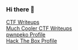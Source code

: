 ### Hi there 👋

<!--
**ZZIDZZ/ZZIDZZ** is a ✨ _special_ ✨ repository because its `README.md` (this file) appears on your GitHub profile.

Here are some ideas to get you started:

- 🔭 I’m currently working on ...
- 🌱 I’m currently learning ...
- 👯 I’m looking to collaborate on ...
- 🤔 I’m looking for help with ...
- 💬 Ask me about ...
- 📫 How to reach me: ...
- 😄 Pronouns: ...
- ⚡ Fun fact: ...
-->
[CTF Writeups](https://zzidzz.github.io/pwnpeko "https://zzidzz.github.io/pwnpeko") <br />
[Much Cooler CTF Writeups](http://ctf.zzidzz.xyz "http://ctf.zzidzz.xyz") <br />
[pwnpeko Profile](https://ctftime.org/team/169835 "peko☆peko☆peko☆peko☆peko☆peko☆peko☆peko☆peko☆peko☆peko☆peko☆peko☆peko☆peko☆peko☆peko☆peko☆peko☆peko☆peko☆peko☆peko☆peko☆peko☆peko☆peko☆peko☆peko☆peko☆peko☆peko☆peko☆peko☆peko☆peko☆peko☆peko☆peko☆peko☆peko☆peko☆peko☆peko☆peko☆peko☆peko☆peko☆peko☆peko☆peko☆peko☆peko☆peko☆peko☆peko☆peko☆peko☆peko☆peko☆peko☆peko☆peko☆peko☆peko☆peko☆peko☆peko☆peko☆peko☆peko☆peko☆peko☆peko☆peko☆peko☆peko☆peko☆peko☆peko☆peko☆peko☆peko☆peko☆peko☆peko☆peko☆peko☆peko☆peko☆peko☆peko☆peko☆peko☆peko☆peko☆peko☆peko☆peko☆peko☆peko☆peko☆peko☆peko☆peko☆peko☆peko☆peko☆peko☆peko☆peko☆peko☆peko☆peko☆peko☆peko☆peko☆peko☆peko☆peko☆peko☆peko☆peko☆peko☆peko☆peko☆peko☆peko☆peko☆peko☆peko☆peko☆peko☆peko☆peko☆peko☆peko☆peko☆peko☆peko☆peko☆peko☆peko☆peko☆peko☆peko☆peko☆peko☆peko☆peko☆peko☆peko☆peko☆peko☆peko☆peko☆peko☆peko☆peko☆peko☆peko☆peko☆peko☆peko☆peko☆peko☆peko☆peko☆peko☆peko☆peko☆peko☆peko☆peko☆peko☆peko") <br />
[Hack The Box Profile](https://app.hackthebox.com/profile/780810 "https://app.hackthebox.com/profile/780810") <br />
